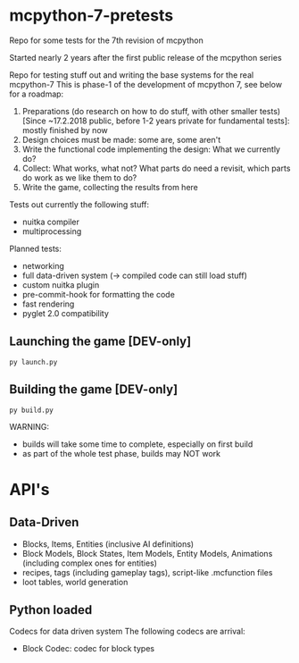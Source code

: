 # mcpython-7-pretests
Repo for some tests for the 7th revision of mcpython

Started nearly 2 years after the first public release of the mcpython series


Repo for testing stuff out and writing the base systems for the real mcpython-7
This is phase-1 of the development of mcpython 7, see below for a roadmap:
1. Preparations (do research on how to do stuff, with other smaller tests) 
   [Since ~17.2.2018 public, before 1-2 years private for fundamental tests]: mostly finished by now
2. Design choices must be made: some are, some aren't
3. Write the functional code implementing the design: What we currently do?
4. Collect: What works, what not? What parts do need a revisit, which parts do work as we like them to do?
5. Write the game, collecting the results from here


Tests out currently the following stuff:
- nuitka compiler
- multiprocessing

Planned tests:
- networking
- full data-driven system (-> compiled code can still load stuff)
- custom nuitka plugin
- pre-commit-hook for formatting the code
- fast rendering
- pyglet 2.0 compatibility

Launching the game [DEV-only]
-
```shell
py launch.py
```

Building the game [DEV-only]
-
```shell
py build.py
```

WARNING: 
- builds will take some time to complete, especially on first build
- as part of the whole test phase, builds may NOT work


# API's

Data-Driven
-

- Blocks, Items, Entities (inclusive AI definitions)
- Block Models, Block States, Item Models, Entity Models, Animations (including complex ones for entities)
- recipes, tags (including gameplay tags), script-like .mcfunction files
- loot tables, world generation

Python loaded
-

Codecs for data driven system
The following codecs are arrival:
- Block Codec: codec for block types

